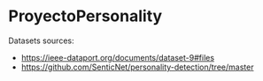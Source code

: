 # ProyectoPersonality

Datasets sources:
- https://ieee-dataport.org/documents/dataset-9#files
- https://github.com/SenticNet/personality-detection/tree/master 
